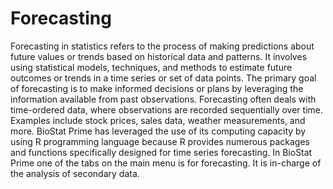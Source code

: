 # Forecasting

Forecasting in statistics refers to the process of making predictions about future values or trends based on historical data and patterns. It involves using statistical models, techniques, and methods to estimate future outcomes or trends in a time series or set of data points. The primary goal of forecasting is to make informed decisions or plans by leveraging the information available from past observations. Forecasting often deals with time-ordered data, where observations are recorded sequentially over time. Examples include stock prices, sales data, weather measurements, and more. BioStat Prime has leveraged the use of its computing capacity by using R programming language because R provides numerous packages and functions specifically designed for time series forecasting.
In BioStat Prime one of the tabs on the main menu is for forecasting. It is in-charge of the analysis of secondary data. 
